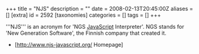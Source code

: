+++
title = "NJS"
description = ""
date = 2008-02-13T20:45:00Z
aliases = []
[extra]
id = 2592
[taxonomies]
categories = []
tags = []
+++

'''NJS''' is an acronym for 'NGS [JavaScript](https://rosettacode.org/wiki/JavaScript) Interpreter'. NGS stands for 'New Generation Software', the Finnish company that created it.

* [http://www.njs-javascript.org/ Homepage]
